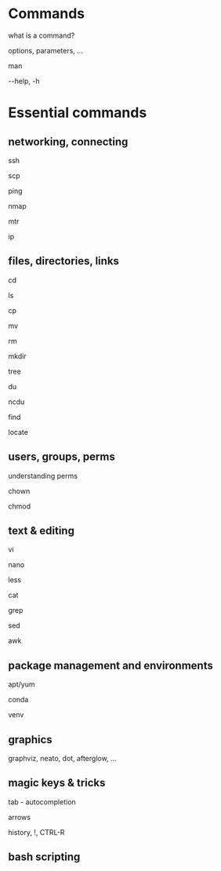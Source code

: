 # Commands

what is a command?

options, parameters, ...

man

--help, -h

# Essential commands

## networking, connecting

ssh

scp

ping

nmap

mtr

ip

## files, directories, links

cd

ls

cp

mv

rm

mkdir

tree

du

ncdu

find

locate

## users, groups, perms

understanding perms

chown

chmod


## text & editing

vi

nano

less

cat

grep

sed

awk



## package management and environments

apt/yum

conda

venv

## graphics

graphviz, neato, dot, afterglow, ...


## magic keys & tricks

tab - autocompletion

arrows

history, !, CTRL-R


## bash scripting
